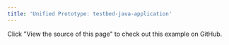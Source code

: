 ```yaml
---
title: 'Unified Prototype: testbed-java-application'
---
```


Click "View the source of this page" to check out this example on GitHub.
